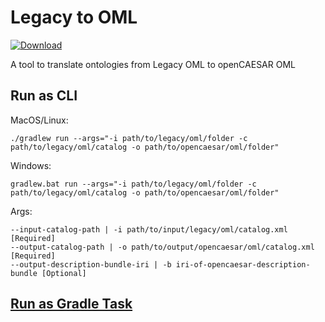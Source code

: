 # Legacy to OML

[ ![Download](https://api.bintray.com/packages/jpl-imce/opencaesar-adapter/legacy2oml/images/download.svg) ](https://bintray.com/jpl-imce/opencaesar-adapter/legacy2oml/_latestVersion)

A tool to translate ontologies from Legacy OML to openCAESAR OML

## Run as CLI

MacOS/Linux:
```
./gradlew run --args="-i path/to/legacy/oml/folder -c path/to/legacy/oml/catalog -o path/to/opencaesar/oml/folder"
```
Windows:
```
gradlew.bat run --args="-i path/to/legacy/oml/folder -c path/to/legacy/oml/catalog -o path/to/opencaesar/oml/folder"
```
Args:
```
--input-catalog-path | -i path/to/input/legacy/oml/catalog.xml [Required]
--output-catalog-path | -o path/to/output/opencaesar/oml/catalog.xml [Required]
--output-description-bundle-iri | -b iri-of-opencaesar-description-bundle [Optional]
```

## [Run as Gradle Task](../legacy2oml-gradle/README.md)